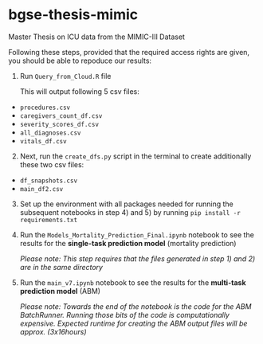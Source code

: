 # bgse-thesis-mimic
Master Thesis on ICU data from the MIMIC-III Dataset

Following these steps, provided that the required access rights are given, you should be able to repoduce our results:

1) Run `Query_from_Cloud.R` file 

    This will output following 5 csv files: 
  * `procedures.csv`
  * `caregivers_count_df.csv`
  * `severity_scores_df.csv`
  * `all_diagnoses.csv`
  * `vitals_df.csv`
  
2) Next, run the `create_dfs.py` script in the terminal to create additionally these two csv files:
* `df_snapshots.csv`
* `main_df2.csv`

3) Set up the environment with all packages needed for running the subsequent notebooks in step 4) and 5) by running `pip install -r requirements.txt`

4) Run the `Models_Mortality_Prediction_Final.ipynb` notebook to see the results for the **single-task prediction model** (mortality prediction)

    *Please note: This step requires that the files generated in step 1) and 2) are in the same directory*

5) Run the `main_v7.ipynb` notebook to see the results for the **multi-task prediction model** (ABM)
   
   *Please note: Towards the end of the notebook is the code for the ABM BatchRunner. Running those bits of the code is computationally expensive. Expected runtime for creating the ABM output files will be approx. (3x16hours)*
